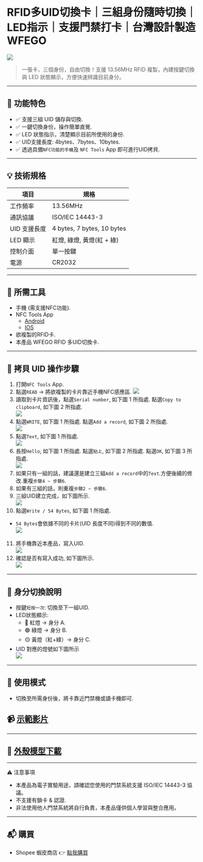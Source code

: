 # RFID多UID切換卡｜三組身份隨時切換｜LED指示｜支援門禁打卡｜台灣設計製造 WFEGO
![](image/0.png)   

> 一張卡，三個身份，自由切換！支援 13.56MHz RFID 複製，內建按鍵切換與 LED 狀態顯示，方便快速辨識目前身分。

---

## 🎯 功能特色   
- ✅ 支援三組 UID 儲存與切換.   
- ✅ 一鍵切換身份，操作簡單直覺.   
- ✅ LED 狀態指示，清楚顯示目前所使用的身份.   
- ✅ UID支援長度: 4bytes、7bytes、10bytes.   
- ✅ 透過具備`NFC功能的手機`及 `NFC Tools` App 即可進行UID拷貝.

---

## 💡 技術規格   
| 項目 | 規格 |
| ---- | ---- |
| 工作頻率 | 13.56MHz |
| 通訊協議 | ISO/IEC 14443-3 |
| UID 支援長度 | 4 bytes, 7 bytes, 10 bytes |
| LED 顯示 | 紅燈, 綠燈, 黃燈(紅 + 綠) |
| 控制介面 | 單一按鍵 |
| 電源 | CR2032 |

---

## 🔧 所需工具   
* 手機 (需支援NFC功能).   
* NFC Tools App
  * [Android](https://play.google.com/store/apps/details?id=com.wakdev.wdnfc&hl=zh_TW)   
  * [IOS](https://apps.apple.com/tw/app/nfc-tools/id1252962749)   
* 欲複製的RFID卡.   
* 本產品 WFEGO RFID 多UID切換卡.   

---

## 🚀 拷貝 UID 操作步驟   
1. 打開`NFC Tools` App.   
2. 點選`READ` -> 將欲複製的卡片靠近手機NFC感應區.
  ![](image/1.jpg)   
3. 讀取到卡片資訊後，點選`Serial number`, 如下圖 1 所指處. 點選`Copy to clipboard`, 如下圖 2 所指處.   
  ![](image/2.jpg)   
4. 點選`WRITE`, 如下圖 1 所指處. 點選`Add a record`, 如下圖 2 所指處.   
  ![](image/3.jpg)   
5. 點選`Text`, 如下圖 1 所指處.   
  ![](image/4.jpg)   
6. 長按`Hello`, 如下圖 1 所指處. 點選`貼上`, 如下圖 2 所指處. 點選`OK`, 如下圖 3 所指處.   
  ![](image/5.jpg)   
7. 如果只有一組的話，建議還是建立三組`Add a record`中的`Text`.方便後續的修改.重複`步驟4 ~ 步驟6`.   
8. 如果有三組的話，則重複`步驟2 ~ 步驟6`.   
9. 三組UID建立完成，如下圖所示.   
  ![](image/6.jpg)   
10. 點選`Write / 54 Bytes`, 如下圖 1 所指處.   
  * `54 Bytes`會依據不同的卡片(UID 長度不同)得到不同的數值.   
  ![](image/7.jpg)   
11. 將手機靠近本產品，寫入UID.   
  ![](image/8.jpg)   
12. 確認是否有寫入成功, 如下圖所示.   
  ![](image/9.jpg)   

---

## 🎯 身分切換說明   
* 按鍵`短按一次`: 切換至下一組UID.   
* LED狀態顯示:   
  * 🔴 紅燈 → 身分 A.   
  * 🟢 綠燈 → 身分 B.   
  * 🟡 黃燈（紅+綠）→ 身分 C.   
* UID 對應的燈號如下圖所示   
  ![](image/10.jpg)   

---

## 🎯 使用模式   
- 切換至所需身份後，將卡靠近門禁機或讀卡機即可.   

## 📹 [示範影片](https://www.youtube.com/watch?v=bB62DOSFjHc)   

---
## 🎯 [外殼模型下載](https://makerworld.com/zh/models/1880643-wfego_000007_duplicate-card#profileId-2013693)   


---

⚠️ 注意事項   
* 本產品為電子實驗用途，請確認您使用的門禁系統支援 ISO/IEC 14443-3 協議。   
* 不支援有鎖卡 & 認證.   
* 非法使用他人門禁系統將自行負責，本產品僅供個人學習與整合應用。   

---   

## 📬 購買   
- Shopee 蝦皮商店 👉 [點我購買](https://shopee.tw/RFID%E5%A4%9AUID%E5%88%87%E6%8F%9B%E5%8D%A1%EF%BD%9C%E4%B8%89%E7%B5%84%E8%BA%AB%E4%BB%BD%E9%9A%A8%E6%99%82%E5%88%87%E6%8F%9B%EF%BD%9CLED%E6%8C%87%E7%A4%BA%EF%BD%9C%E6%94%AF%E6%8F%B4%E9%96%80%E7%A6%81%E6%89%93%E5%8D%A1%EF%BD%9C%E5%8F%B0%E7%81%A3%E8%A8%AD%E8%A8%88%E8%A3%BD%E9%80%A0-WFEGO-i.26640381.27236823094)